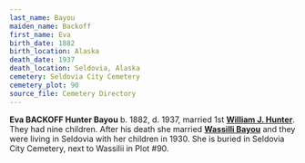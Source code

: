 ```yaml
---
last_name: Bayou
maiden_name: Backoff
first_name: Eva
birth_date: 1882
birth_location: Alaska
death_date: 1937
death_location: Seldovia, Alaska
cemetery: Seldovia City Cemetery
cemetery_plot: 90
source_file: Cemetery Directory
---
```

**Eva BACKOFF Hunter Bayou** b. 1882, d. 1937, married 1st [**William J. Hunter**](../_families/Hunter_Family.md). They had nine children. After his death she married [**Wassilli Bayou**](./Bayou_Wassilie.md) and they were living in Seldovia with her children in 1930. She is buried in Seldovia City Cemetery, next to Wassilii in Plot #90.




